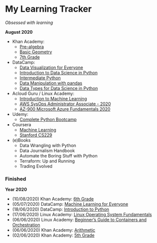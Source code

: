 # My Learning Tracker
*Obsessed with learning*  
  
**August 2020**  
* Khan Academy: 
  - [Pre-algebra](https://www.khanacademy.org/math/pre-algebra)
  - [Basic Geometry](https://www.khanacademy.org/math/basic-geo)
  - [7th Grade](https://www.khanacademy.org/math/cc-seventh-grade-math)
* DataCamp: 
  - [Data Visualization for Everyone](https://learn.datacamp.com/courses/data-visualization-for-everyone)
  - [Introduction to Data Science in Python](https://learn.datacamp.com/courses/introduction-to-data-science-in-python)
  - [Intermediate Python](https://learn.datacamp.com/courses/intermediate-python)
  - [Data Manipulation with pandas](https://learn.datacamp.com/courses/data-manipulation-with-pandas)
  - [Data Types for Data Science in Python](https://learn.datacamp.com/courses/data-types-for-data-science-in-python)
* Acloud Guru / Linux Academy: 
  - [Introduction to Machine Learning](https://learn.acloud.guru/course/intro-machine-learning/dashboard)
  - [AWS SysOps Administrator Associate - 2020](https://learn.acloud.guru/course/aws-certified-sysops-administrator-associate/dashboard)
  - [AZ-900 Microsoft Azure Fundamentals 2020](https://learn.acloud.guru/course/az-900-microsoft-azure-fundamentals/dashboard)
* Udemy: 
  - [Complete Python Bootcamp](https://www.udemy.com/course/complete-python-bootcamp/)
* Coursera
  - [Machine Learning](https://www.coursera.org/learn/machine-learning)
  - [Stanford CS229](https://www.youtube.com/playlist?list=PLoROMvodv4rMiGQp3WXShtMGgzqpfVfbU)
* (e)Books
  - Data Wrangling with Python
  - Data Journalism Handbook
  - Automate the Boring Stuff with Python
  - Terraform: Up and Running
  - Trading Evolved
  
### Finished
**Year 2020**
* (10/08/2020) Khan Academy: [6th Grade](https://www.khanacademy.org/math/cc-sixth-grade-math)
* (05/07/2020) DataCamp: [Machine Learning for Everyone](https://learn.datacamp.com/courses/machine-learning-for-everyone)
* (18/06/2020) DataCamp: [Introduction to Python](https://learn.datacamp.com/courses/intro-to-python-for-data-science)
* (17/06/2020) Linux Academy: [Linux Operating System Fundamentals](https://linuxacademy.com/cp/modules/view/id/286)
* (06/06/2020) Linux Academy: [Beginner’s Guide to Containers and Orchestration](https://linuxacademy.com/cp/modules/view/id/275)
* (06/06/2020) Khan Academy: [Arithmetic](https://www.khanacademy.org/math/arithmetic)
* (02/06/2020) Khan Academy: [5th Grade](https://www.khanacademy.org/math/cc-fifth-grade-math)